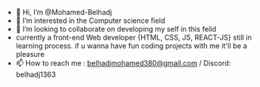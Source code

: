 - 👋 Hi, I’m @Mohamed-Belhadj
- 👀 I’m interested in the Computer science field
- 💞️ I’m looking to collaborate on developing my self in this feild
- currently a front-end Web developer {HTML, CSS, JS, REACT-JS} still in learning process. if u wanna have fun coding projects with me it'll be a pleasure 
- 📫 How to reach me : belhadjmohamed380@gmail.com / Discord: belhadj1363
                        

<!---
Mohamed-Belhadj/Mohamed-Belhadj is a ✨ special ✨ repository because its `README.md` (this file) appears on your GitHub profile.
You can click the Preview link to take a look at your changes.
--->

